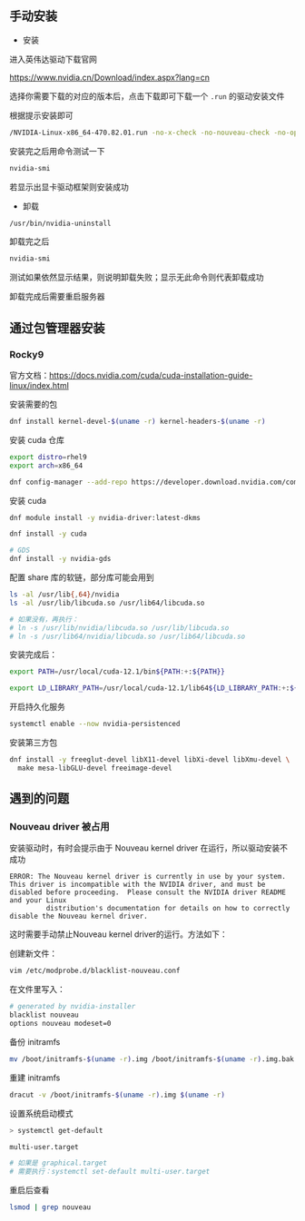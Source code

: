 ## 手动安装

- 安装

进入英伟达驱动下载官网

<https://www.nvidia.cn/Download/index.aspx?lang=cn>

选择你需要下载的对应的版本后，点击下载即可下载一个 `.run` 的驱动安装文件

根据提示安装即可

```bash
/NVIDIA-Linux-x86_64-470.82.01.run -no-x-check -no-nouveau-check -no-opengl-files
```

安装完之后用命令测试一下

```bash
nvidia-smi
```

若显示出显卡驱动框架则安装成功

- 卸载

```bash
/usr/bin/nvidia-uninstall
```

卸载完之后

```bash
nvidia-smi
```

测试如果依然显示结果，则说明卸载失败；显示无此命令则代表卸载成功

卸载完成后需要重启服务器

## 通过包管理器安装

### Rocky9

官方文档：<https://docs.nvidia.com/cuda/cuda-installation-guide-linux/index.html>

安装需要的包

```bash
dnf install kernel-devel-$(uname -r) kernel-headers-$(uname -r)
```

安装 cuda 仓库

```bash
export distro=rhel9
export arch=x86_64

dnf config-manager --add-repo https://developer.download.nvidia.com/compute/cuda/repos/$distro/$arch/cuda-$distro.repo
```

安装 cuda

```bash
dnf module install -y nvidia-driver:latest-dkms

dnf install -y cuda

# GDS
dnf install -y nvidia-gds
```

配置 share 库的软链，部分库可能会用到

```bash
ls -al /usr/lib{,64}/nvidia
ls -al /usr/lib/libcuda.so /usr/lib64/libcuda.so

# 如果没有，再执行：
# ln -s /usr/lib/nvidia/libcuda.so /usr/lib/libcuda.so
# ln -s /usr/lib64/nvidia/libcuda.so /usr/lib64/libcuda.so
```

安装完成后：

```bash
export PATH=/usr/local/cuda-12.1/bin${PATH:+:${PATH}}

export LD_LIBRARY_PATH=/usr/local/cuda-12.1/lib64${LD_LIBRARY_PATH:+:${LD_LIBRARY_PATH}}
```

开启持久化服务

```bash
systemctl enable --now nvidia-persistenced
```

安装第三方包

```bash
dnf install -y freeglut-devel libX11-devel libXi-devel libXmu-devel \
  make mesa-libGLU-devel freeimage-devel
```

## 遇到的问题

### Nouveau driver 被占用

安装驱动时，有时会提示由于 Nouveau kernel driver 在运行，所以驱动安装不成功

```plain
ERROR: The Nouveau kernel driver is currently in use by your system.  This driver is incompatible with the NVIDIA driver, and must be disabled before proceeding.  Please consult the NVIDIA driver README and your Linux
         distribution's documentation for details on how to correctly disable the Nouveau kernel driver.
```

这时需要手动禁止Nouveau kernel driver的运行。方法如下：

创建新文件：

```bash
vim /etc/modprobe.d/blacklist-nouveau.conf
```

在文件里写入：

```bash
# generated by nvidia-installer
blacklist nouveau
options nouveau modeset=0
```

备份 initramfs

```bash
mv /boot/initramfs-$(uname -r).img /boot/initramfs-$(uname -r).img.bak
```

重建 initramfs

```bash
dracut -v /boot/initramfs-$(uname -r).img $(uname -r)
```

设置系统启动模式

```bash
> systemctl get-default

multi-user.target

# 如果是 graphical.target
# 需要执行：systemctl set-default multi-user.target
```

重启后查看

```bash
lsmod | grep nouveau
```

